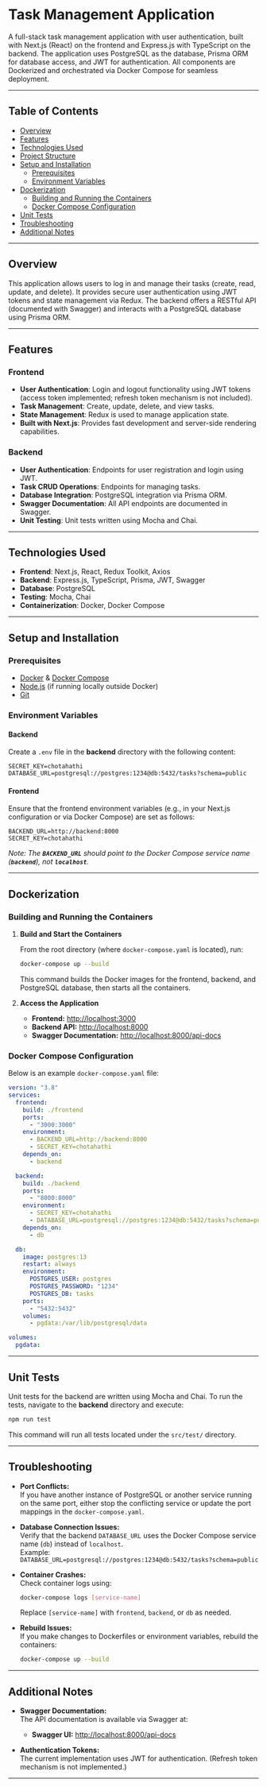 # Task Management Application

A full-stack task management application with user authentication, built with Next.js (React) on the frontend and Express.js with TypeScript on the backend. The application uses PostgreSQL as the database, Prisma ORM for database access, and JWT for authentication. All components are Dockerized and orchestrated via Docker Compose for seamless deployment.

---

## Table of Contents

- [Overview](#overview)
- [Features](#features)
- [Technologies Used](#technologies-used)
- [Project Structure](#project-structure)
- [Setup and Installation](#setup-and-installation)
  - [Prerequisites](#prerequisites)
  - [Environment Variables](#environment-variables)
- [Dockerization](#dockerization)
  - [Building and Running the Containers](#building-and-running-the-containers)
  - [Docker Compose Configuration](#docker-compose-configuration)
- [Unit Tests](#unit-tests)
- [Troubleshooting](#troubleshooting)
- [Additional Notes](#additional-notes)

---

## Overview

This application allows users to log in and manage their tasks (create, read, update, and delete). It provides secure user authentication using JWT tokens and state management via Redux. The backend offers a RESTful API (documented with Swagger) and interacts with a PostgreSQL database using Prisma ORM.

---

## Features

### Frontend

- **User Authentication**: Login and logout functionality using JWT tokens (access token implemented; refresh token mechanism is not included).
- **Task Management**: Create, update, delete, and view tasks.
- **State Management**: Redux is used to manage application state.
- **Built with Next.js**: Provides fast development and server-side rendering capabilities.

### Backend

- **User Authentication**: Endpoints for user registration and login using JWT.
- **Task CRUD Operations**: Endpoints for managing tasks.
- **Database Integration**: PostgreSQL integration via Prisma ORM.
- **Swagger Documentation**: All API endpoints are documented in Swagger.
- **Unit Testing**: Unit tests written using Mocha and Chai.

---

## Technologies Used

- **Frontend**: Next.js, React, Redux Toolkit, Axios
- **Backend**: Express.js, TypeScript, Prisma, JWT, Swagger
- **Database**: PostgreSQL
- **Testing**: Mocha, Chai
- **Containerization**: Docker, Docker Compose

---

## Setup and Installation

### Prerequisites

- [Docker](https://docs.docker.com/get-docker/) & [Docker Compose](https://docs.docker.com/compose/install/)
- [Node.js](https://nodejs.org/) (if running locally outside Docker)
- [Git](https://git-scm.com/)

### Environment Variables

#### Backend

Create a `.env` file in the **backend** directory with the following content:

```env
SECRET_KEY=chotahathi
DATABASE_URL=postgresql://postgres:1234@db:5432/tasks?schema=public
```

#### Frontend

Ensure that the frontend environment variables (e.g., in your Next.js configuration or via Docker Compose) are set as follows:

```env
BACKEND_URL=http://backend:8000
SECRET_KEY=chotahathi
```

*Note: The **`BACKEND_URL`** should point to the Docker Compose service name (**`backend`**), not **`localhost`**.*

---

## Dockerization

### Building and Running the Containers

1. **Build and Start the Containers**

   From the root directory (where `docker-compose.yaml` is located), run:

   ```bash
   docker-compose up --build
   ```

   This command builds the Docker images for the frontend, backend, and PostgreSQL database, then starts all the containers.

2. **Access the Application**

   - **Frontend:** [http://localhost:3000](http://localhost:3000)
   - **Backend API:** [http://localhost:8000](http://localhost:8000)
   - **Swagger Documentation:** [http://localhost:8000/api-docs](http://localhost:8000/api-docs)

### Docker Compose Configuration

Below is an example `docker-compose.yaml` file:

```yaml
version: "3.8"
services:
  frontend:
    build: ./frontend
    ports:
      - "3000:3000"
    environment:
      - BACKEND_URL=http://backend:8000
      - SECRET_KEY=chotahathi
    depends_on:
      - backend

  backend:
    build: ./backend
    ports:
      - "8000:8000"
    environment:
      - SECRET_KEY=chotahathi
      - DATABASE_URL=postgresql://postgres:1234@db:5432/tasks?schema=public
    depends_on:
      - db

  db:
    image: postgres:13
    restart: always
    environment:
      POSTGRES_USER: postgres
      POSTGRES_PASSWORD: "1234"
      POSTGRES_DB: tasks
    ports:
      - "5432:5432"
    volumes:
      - pgdata:/var/lib/postgresql/data

volumes:
  pgdata:
```

---

## Unit Tests

Unit tests for the backend are written using Mocha and Chai. To run the tests, navigate to the **backend** directory and execute:

```bash
npm run test
```

This command will run all tests located under the `src/test/` directory.

---

## Troubleshooting

- **Port Conflicts:**\
  If you have another instance of PostgreSQL or another service running on the same port, either stop the conflicting service or update the port mappings in the `docker-compose.yaml`.

- **Database Connection Issues:**\
  Verify that the backend `DATABASE_URL` uses the Docker Compose service name (`db`) instead of `localhost`.\
  Example:\
  `DATABASE_URL=postgresql://postgres:1234@db:5432/tasks?schema=public`

- **Container Crashes:**\
  Check container logs using:

  ```bash
  docker-compose logs [service-name]
  ```

  Replace `[service-name]` with `frontend`, `backend`, or `db` as needed.

- **Rebuild Issues:**\
  If you make changes to Dockerfiles or environment variables, rebuild the containers:

  ```bash
  docker-compose up --build
  ```

---

## Additional Notes

- **Swagger Documentation:**\
  The API documentation is available via Swagger at:

  - **Swagger UI:** [http://localhost:8000/api-docs](http://localhost:8000/api-docs)

- **Authentication Tokens:**\
  The current implementation uses JWT for authentication. (Refresh token mechanism is not implemented.)

---

